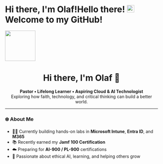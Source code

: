 # Hi there, I'm Olaf!Hello there! <img src="https://raw.githubusercontent.com/olafvdk/olafvdk/refs/heads/main/snowman%20icon%20file.ico" width="24" height="24" alt="Snowman Icon"> Welcome to my GitHub!

<!-- Greeting Section -->
<p align="left">
  <img src="https://raw.githubusercontent.com/your-username/your-repo/main/snowman.ico" width="100">
</p>

<h1 align="center">Hi there, I'm Olaf 👋</h1>

<p align="center">
  <b>Pastor • Lifelong Learner • Aspiring Cloud & AI Technologist</b><br>
  Exploring how faith, technology, and critical thinking can build a better world.
</p>

---

### ❄️ About Me
- 🧑‍💻 Currently building hands-on labs in **Microsoft Intune**, **Entra ID**, and **M365**  
- 📚 Recently earned my **Jamf 100 Certification**  
- ☁️ Preparing for **AI-900 / PL-900** certifications  
- 🙌 Passionate about ethical AI, learning, and helping others grow




